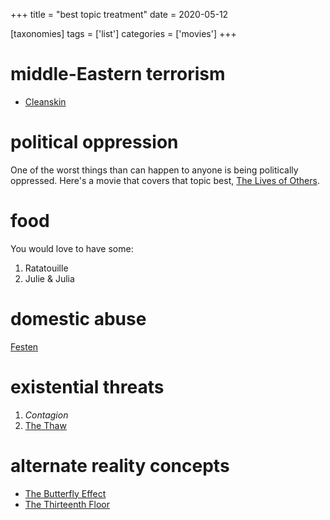 +++
title = "best topic treatment"
date = 2020-05-12

[taxonomies]
tags = ['list']
categories = ['movies']
+++

middle-Eastern terrorism
========================

- [Cleanskin]

political oppression
====================

One of the worst things than can happen to anyone is being politically
oppressed. Here's a movie that covers that topic best,
[The Lives of Others].

food
====

You would love to have some:

1. Ratatouille
2. Julie & Julia

domestic abuse
==============

[Festen]

existential threats
===================

1. *Contagion*
2. [The Thaw]

alternate reality concepts
==========================

- [The Butterfly Effect]
- [The Thirteenth Floor]

[Cleanskin]: http://tshepang.net/cleanskin-2012
[The Lives of Others]: http://tshepang.net/the-lives-of-others-2006
[Festen]: http://tshepang.net/festen-1998
[The Thaw]: http://tshepang.net/the-thaw-2009
[The Butterfly Effect]: http://tshepang.net/the-butterfly-effect-2004
[The Thirteenth Floor]: http://tshepang.net/the-thirteenth-floor-1999
